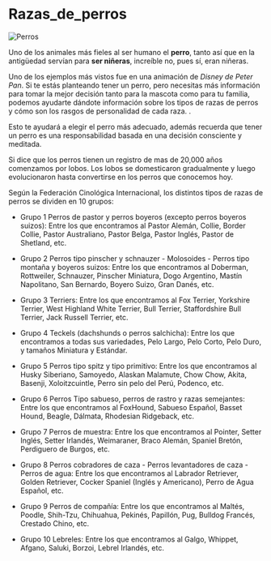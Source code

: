 # Razas_de_perros

![Perros](https://i.pinimg.com/564x/5d/09/74/5d0974693a94fdbc65c2cc493c826616.jpg "Perros en una foto")

Uno de los animales más fieles al ser humano el **perro**, tanto así que en la antigüedad servían para **ser niñeras**, increíble no, pues sí, eran niñeras. 

Uno de los ejemplos más vistos fue en una animación de *Disney de Peter Pan*. Si te estás planteando tener un perro, pero necesitas más información para tomar la mejor decisión tanto para la mascota como para tu familia, podemos ayudarte dándote información sobre los tipos de razas de perros y cómo son los rasgos de personalidad de cada raza. .

Esto te ayudará a elegir el perro más adecuado, además recuerda que tener un perro es una responsabilidad basada en una decisión consciente y meditada.

Si dice que los perros tienen un registro de mas de 20,000 años comenzamos por lobos. Los lobos se domesticaron gradualmente y luego evolucionaron hasta convertirse en los perros que conocemos hoy.


Según la Federación Cinológica Internacional, los distintos tipos de razas de perros se dividen en 10 grupos:

- Grupo 1 Perros de pastor y perros boyeros (excepto perros boyeros suizos): Entre los que encontramos al Pastor Alemán, Collie, Border Collie, Pastor Australiano, Pastor Belga, Pastor Inglés, Pastor de Shetland, etc.

- Grupo 2 Perros tipo pinscher y schnauzer - Molosoides - Perros tipo montaña y boyeros suizos: Entre los que encontramos al Doberman, Rottweiler, Schnauzer, Pinscher Miniatura, Dogo Argentino, Mastín Napolitano, San Bernardo, Boyero Suizo, Gran Danés, etc.

- Grupo 3 Terriers: Entre los que encontramos al Fox Terrier, Yorkshire Terrier, West Highland White Terrier, Bull Terrier, Staffordshire Bull Terrier, Jack Russell Terrier, etc.

- Grupo 4 Teckels (dachshunds o perros salchicha): Entre los que encontramos a todas sus variedades, Pelo Largo, Pelo Corto, Pelo Duro, y tamaños Miniatura y Estándar.

- Grupo 5 Perros tipo spitz y tipo primitivo: Entre los que encontramos al Husky Siberiano, Samoyedo, Alaskan Malamute, Chow Chow, Akita, Basenji, Xoloitzcuintle, Perro sin pelo del Perú, Podenco, etc.

- Grupo 6 Perros Tipo sabueso, perros de rastro y razas semejantes: Entre los que encontramos al FoxHound, Sabueso Español, Basset Hound, Beagle, Dálmata, Rhodesian Ridgeback, etc.

- Grupo 7 Perros de muestra: Entre los que encontramos al Pointer, Setter Inglés, Setter Irlandés, Weimaraner, Braco Alemán, Spaniel Bretón, Perdiguero de Burgos, etc.

- Grupo 8 Perros cobradores de caza - Perros levantadores de caza - Perros de agua: Entre los que encontramos al Labrador Retriever, Golden Retriever, Cocker Spaniel (Inglés y Americano), Perro de Agua Español, etc.

- Grupo 9 Perros de compañía: Entre los que encontramos al Maltés, Poodle, Shih-Tzu, Chihuahua, Pekinés, Papillón, Pug, Bulldog Francés, Crestado Chino, etc.

- Grupo 10 Lebreles: Entre los que encontramos al Galgo, Whippet, Afgano, Saluki, Borzoi, Lebrel Irlandés, etc.

